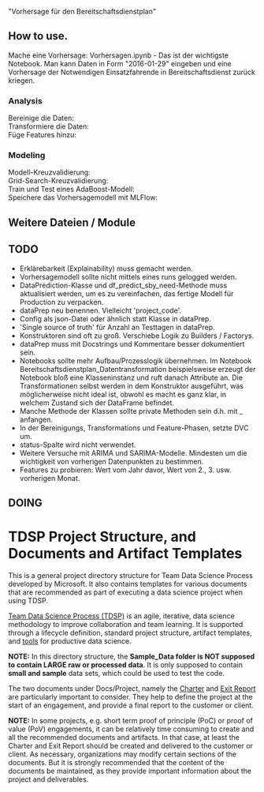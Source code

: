 "Vorhersage für den Bereitschaftsdienstplan" 

## How to use.
Mache eine Vorhersage: Vorhersagen.ipynb - Das ist der wichtigste Notebook. Man kann Daten in Form "2016-01-29" eingeben und eine Vorhersage der Notwendigen Einsatzfahrende in Bereitschaftsdienst zurück kriegen.

### Analysis
Bereinige die Daten:  
Transformiere die Daten:  
Füge Features hinzu:  

### Modeling
Modell-Kreuzvalidierung:  
Grid-Search-Kreuzvalidierung:  
Train und Test eines AdaBoost-Modell:  
Speichere das Vorhersagemodell mit MLFlow:  


## Weitere Dateien / Module


## TODO
- Erklärebarkeit (Explainability) muss gemacht werden.
- Vorhersagemodell sollte nicht mittels eines runs gelogged werden.
- DataPrediction-Klasse und df_predict_sby_need-Methode muss aktualisiert werden, um es zu vereinfachen, das fertige Modell für Production zu verpacken.
- dataPrep neu benennen. Vielleicht 'project_code'.
- Config als json-Datei oder ähnlich statt Klasse in dataPrep.
- 'Single source of truth' für Anzahl an Testtagen in dataPrep.
- Konstruktoren sind oft zu groß. Verschiebe Logik zu Builders / Factorys.
- dataPrep muss mit Docstrings und Kommentare besser dokumentiert sein.
- Notebooks sollte mehr Aufbau/Prozesslogik übernehmen. Im Notebook Bereitschaftsdienstplan_Datentransformation beispielsweise erzeugt der Notebook bloß eine Klasseninstanz und ruft danach Attribute an. Die Transformationen selbst werden in dem Konstruktor ausgeführt, was möglicherweise nicht ideal ist, obwohl es macht es ganz klar, in welchem Zustand sich der DataFrame befindet.
- Manche Methode der Klassen sollte private Methoden sein d.h. mit _ anfangen.
- In der Bereinigungs, Transformations und Feature-Phasen, setzte DVC um.
- status-Spalte wird nicht verwendet.
- Weitere Versuche mit ARIMA und SARIMA-Modelle. Mindesten um die wichtigkeit von vorherigen Datenpunkten zu bestimmen.
- Features zu probieren: Wert vom Jahr davor, Wert von 2., 3. usw. vorherigen Monat.

## DOING


# TDSP Project Structure, and Documents and Artifact Templates

This is a general project directory structure for Team Data Science Process developed by Microsoft. It also contains templates for various documents that are recommended as part of executing a data science project when using TDSP. 

[Team Data Science Process (TDSP)](https://docs.microsoft.com/en-us/azure/machine-learning/team-data-science-process/overview) is an agile, iterative, data science methodology to improve collaboration and team learning. It is supported through a lifecycle definition, standard project structure, artifact templates, and [tools](https://github.com/Azure/Azure-TDSP-Utilities) for productive data science. 


**NOTE:** In this directory structure, the **Sample_Data folder is NOT supposed to contain LARGE raw or processed data**. It is only supposed to contain **small and sample** data sets, which could be used to test the code.

The two documents under Docs/Project, namely the [Charter](./Docs/Project/Charter.md) and [Exit Report](./Docs/Project/Exit%20Report.md) are particularly important to consider. They help to define the project at the start of an engagement, and provide a final report to the customer or client.

**NOTE:** In some projects, e.g. short term proof of principle (PoC) or proof of value (PoV) engagements, it can be relatively time consuming to create and all the recommended documents and artifacts. In that case, at least the Charter and Exit Report should be created and delivered to the customer or client. As necessary, organizations may modify certain sections of the documents. But it is strongly recommended that the content of the documents be maintained, as they provide important information about the project and deliverables.
